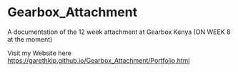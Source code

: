 # Gearbox_Attachment
A documentation of the 12 week attachment at Gearbox Kenya
(ON WEEK 8 at the moment)

Visit my Website here https://garethkip.github.io/Gearbox_Attachment/Portfolio.html
 
